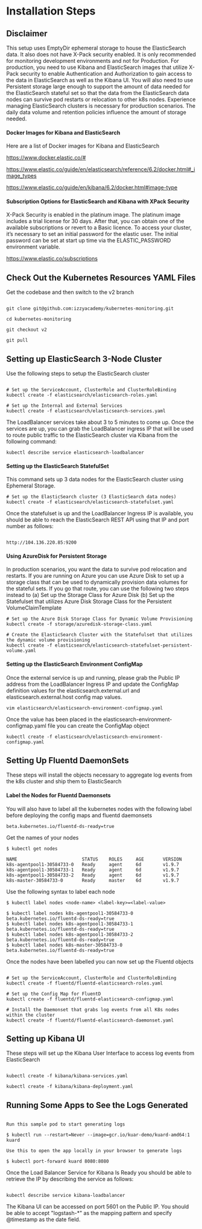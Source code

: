 # Installation Steps

## Disclaimer
This setup uses EmptyDir ephemeral storage to house the ElasticSearch data. It also does not have X-Pack security enabled.
It is only recommended for monitoring development environments and not for Production.
For production, you need to use Kibana and ElasticSearch images that utilize X-Pack security to enable Authentication and Authorization to gain access to the data in ElasticSearch as well as the Kibana UI. You will also need to use Persistent storage large enough to support the amount of data needed for the ElasticSearch stateful set so that the data from the ElasticSearch data nodes can survive pod restarts or relocation to other k8s nodes. Experience managing ElasticSearch clusters is necessary for production scenarios. The daily data volume and retention policies influence the amount of storage needed.

#### Docker Images for Kibana and ElasticSearch

Here are a list of Docker images for Kibana and ElasticSearch

https://www.docker.elastic.co/#

https://www.elastic.co/guide/en/elasticsearch/reference/6.2/docker.html#_image_types

https://www.elastic.co/guide/en/kibana/6.2/docker.html#image-type


#### Subscription Options for ElasticSearch and Kibana with XPack Security

X-Pack Security is enabled in the platinum image. The platinum image includes a trial license for 30 days. After that, you can obtain one of the available subscriptions or revert to a Basic licence. To access your cluster, it’s necessary to set an initial password for the elastic user. The initial password can be set at start up time via the ELASTIC_PASSWORD environment variable.

https://www.elastic.co/subscriptions

## Check Out the Kubernetes Resources YAML Files

Get the codebase and then switch to the v2 branch

```shell

git clone git@github.com:izzyacademy/kubernetes-monitoring.git

cd kubernetes-monitoring

git checkout v2

git pull

```

## Setting up ElasticSearch 3-Node Cluster
Use the following steps to setup the ElasticSearch cluster

```shell

# Set up the ServiceAccount, ClusterRole and ClusterRoleBinding
kubectl create -f elasticsearch/elasticsearch-roles.yaml

# Set up the Internal and External Services
kubectl create -f elasticsearch/elasticsearch-services.yaml 
```

The LoadBalancer services take about 3 to 5 minutes to come up. Once the services are up, you can grab the LoadBalancer ingress IP that will be used to route public traffic to the ElasticSearch cluster via Kibana from the following command:

```shell
kubectl describe service elasticsearch-loadbalancer
```

#### Setting up the ElasticSearch StatefulSet

This command sets up 3 data nodes for the ElasticSearch cluster using Ephemeral Storage.

```shell
# Set up the ElasticSearch cluster (3 ElasticSearch data nodes)
kubectl create -f elasticsearch/elasticsearch-statefulset.yaml
```

Once the statefulset is up and the LoadBalancer Ingress IP is available, you should be able to reach the ElasticSearch REST API using that IP and port number as follows:

```shell

http://104.136.220.85:9200

```

#### Using AzureDisk for Persistent Storage
In production scenarios, you want the data to survive pod relocation and restarts. If you are running on Azure you can use Azure Disk to set up a storage class that can be used to dynamically provision data volumes for the stateful sets. If you go that route, you can use the following two steps instead to 
(a) Set up the Storage Class for Azure Disk
(b) Set up the Statefulset that utilizes Azure Disk Storage Class for the Persistent VolumeClaimTemplate

```shell
# Set up the Azure Disk Storage Class for Dynamic Volume Provisioning
kubectl create -f storage/azuredisk-storage-class.yaml

# Create the ElasticSearch Cluster with the Statefulset that utilizes the dynamic volume provisioning
kubectl create -f elasticsearch/elasticsearch-statefulset-persistent-volume.yaml
```

#### Setting up the ElasticSearch Environment ConfigMap
Once the external service is up and running, please grab the Public IP address from the LoadBalancer Ingress IP and update the ConfigMap definition values for the elasticsearch.external.url and elasticsearch.external.host config map values.

```shell
vim elasticsearch/elasticsearch-environment-configmap.yaml
```

Once the value has been placed in the elasticsearch-environment-configmap.yaml file you can create the ConfigMap object

```shell
kubectl create -f elasticsearch/elasticsearch-environment-configmap.yaml
```

## Setting Up Fluentd DaemonSets

These steps will install the objects necessary to aggregate log events from the k8s cluster and ship them to ElasticSearch

#### Label the Nodes for Fluentd Daemonsets

You will also have to label all the kubernetes nodes with the following label before deploying the config maps and fluentd daemonsets

```shell
beta.kubernetes.io/fluentd-ds-ready=true
```

Get the names of your nodes

```shell
$ kubectl get nodes

NAME                        STATUS    ROLES     AGE       VERSION
k8s-agentpool1-30584733-0   Ready     agent     6d        v1.9.7
k8s-agentpool1-30584733-1   Ready     agent     6d        v1.9.7
k8s-agentpool1-30584733-2   Ready     agent     6d        v1.9.7
k8s-master-30584733-0       Ready     master    6d        v1.9.7
```

Use the following syntax to label each node 

```shell
$ kubectl label nodes <node-name> <label-key>=<label-value>

$ kubectl label nodes k8s-agentpool1-30584733-0 beta.kubernetes.io/fluentd-ds-ready=true
$ kubectl label nodes k8s-agentpool1-30584733-1 beta.kubernetes.io/fluentd-ds-ready=true
$ kubectl label nodes k8s-agentpool1-30584733-2 beta.kubernetes.io/fluentd-ds-ready=true
$ kubectl label nodes k8s-master-30584733-0 beta.kubernetes.io/fluentd-ds-ready=true
```

Once the nodes have been labelled you can now set up the Fluentd objects

```shell

# Set up the ServiceAccount, ClusterRole and ClusterRoleBinding
kubectl create -f fluentd/fluentd-elasticsearch-roles.yaml

# Set up the Config Map for FluentD
kubectl create -f fluentd/fluentd-elasticsearch-configmap.yaml  

# Install the Daemonset that grabs log events from all K8s nodes within the cluster
kubectl create -f fluentd/fluentd-elasticsearch-daemonset.yaml  

```


## Setting up Kibana UI

These steps will set up the Kibana User Interface to access log events from ElasticSearch

```shell

kubectl create -f kibana/kibana-services.yaml

kubectl create -f kibana/kibana-deployment.yaml  

```


## Running Some Apps to See the Logs Generated

```shell

Run this sample pod to start generating logs

$ kubectl run --restart=Never --image=gcr.io/kuar-demo/kuard-amd64:1 kuard

Use this to open the app locally in your browser to generate logs

$ kubectl port-forward kuard 8080:8080

```


Once the Load Balancer Service for Kibana Is Ready you should be able to retrieve the IP by describing the service as follows:

```shell

kubectl describe service kibana-loadbalancer

```

The Kibana UI can be accessed on port 5601 on the Public IP. You should be able to accept "logstash-*" as the mapping pattern and specify @timestamp as the date field.

